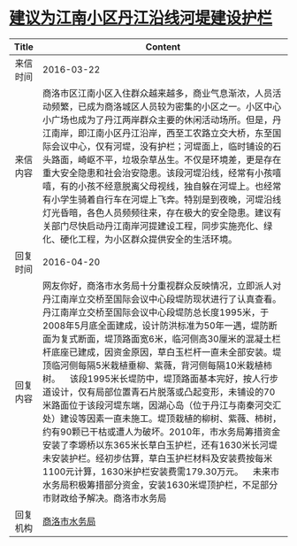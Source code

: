 # <a href="http://www.shangluo.gov.cn/zmhd/ldxxxx.jsp?urltype=leadermail.LeaderMailContentUrl&wbtreeid=1112&leadermailid=3542">建议为江南小区丹江沿线河堤建设护栏</a>
| Title |                                                                                                                                                                                                                                      Content                                                                                                                                                                                                                                      |
|:-----:|-----------------------------------------------------------------------------------------------------------------------------------------------------------------------------------------------------------------------------------------------------------------------------------------------------------------------------------------------------------------------------------------------------------------------------------------------------------------------------------|
| 来信时间  | 2016-03-22                                                                                                                                                                                                                                                                                                                                                                                                                                                                        |
| 来信内容  | 商洛市区江南小区入住群众越来越多，商业气息渐浓，人员活动频繁，已成为商洛城区人员较为密集的小区之一。小区中心小广场也成为了丹江两岸群众主要的休闲活动场所。但是，丹江南岸，即江南小区丹江沿岸，西至工农路立交大桥，东至国际会议中心，仅有河堤，没有护栏；河堤面上，临时铺设的石头路面，崎岖不平，垃圾杂草丛生。不仅是环境差，更是存在重大安全隐患和社会治安隐患。该段河堤沿线，经常有小孩嘻嘻，有的小孩不经意脱离父母视线，独自躲在河堤上。也经常有小学生骑着自行车在河堤上飞奔。特别是到夜晚，河堤沿线灯光昏暗，各色人员频频往来，存在极大的安全隐患。建议有关部门尽快启动丹江南岸河提建设工程，同步实施亮化、绿化、硬化工程，为小区群众提供安全的生活环境。                                                                                                                                                    |
| 回复时间  | 2016-04-20                                                                                                                                                                                                                                                                                                                                                                                                                                                                        |
| 回复内容  | 网友你好，商洛市水务局十分重视群众反映情况，立即派人对丹江南岸立交桥至国际会议中心段堤防现状进行了认真查看。丹江南岸立交桥至国际会议中心段堤防总长度1995米，于2008年5月底全面建成，设计防洪标准为50年一遇，堤防断面为复式断面，堤顶路面宽6米，临河侧高30厘米的混凝土栏杆底座已建成，因资金原因，草白玉栏杆一直未全部安装。堤顶临河侧每隔5米栽植垂柳、紫薇，背河侧每隔10米栽植柿树。    该段1995米长堤防中，堤顶路面基本完好，按人行步道设计，仅有局部位置青石片脱落或凸起变形，未铺设的70米路面位于该段河堤东端，因湖心岛（位于丹江与南秦河交汇处）建设等因素一直未施工。堤顶栽植的柳树、紫薇、柿树，约有90颗已干枯或遭人为破坏。2010年，市水务局筹措资金安装了李塬桥以东365米长草白玉护栏，还有1630米长河堤未安装护栏。经初步估算，草白玉护栏材料及安装费按每米1100元计算，1630米护栏安装费需179.30万元。    未来市水务局积极筹措部分资金，安装1630米堤顶护栏，不足部分市财政给予解决。商洛市水务局 |
| 回复机构  | <a href="../../categories/agencies/商洛市水务局.md">商洛市水务局</a>                                                                                                                                                                                                                                                                                                                                                                                                                          |